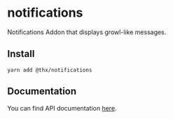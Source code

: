 # notifications

Notifications Addon that displays growl-like messages.

## Install
```
yarn add @thx/notifications
```

## Documentation

You can find API documentation [here](/docs).
